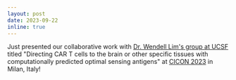 ```yaml
---
layout: post
date: 2023-09-22
inline: true
---
```


Just presented our collaborative work with <a href="https://limlab.ucsf.edu/index.html">Dr. Wendell Lim's group at UCSF</a> titled "Directing CAR T cells to the brain or other specific tissues with computationally predicted optimal sensing antigens" at <a href="http://www.cancerimmunotherapyconference.org/">CICON 2023</a> in Milan, Italy! <br>

